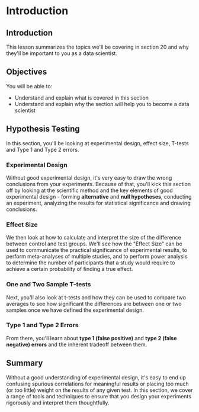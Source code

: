 
# Introduction

## Introduction
This lesson summarizes the topics we'll be covering in section 20 and why they'll be important to you as a data scientist.

## Objectives
You will be able to:
* Understand and explain what is covered in this section
* Understand and explain why the section will help you to become a data scientist


## Hypothesis Testing

In this section, you'll be looking at experimental design, effect size, T-tests and Type 1 and Type 2 errors.

### Experimental Design

Without good experimental design, it's very easy to draw the wrong conclusions from your experiments. Because of that, you'll kick this section off by looking at the scientific method and the key elements of good experimental design - forming **alternative** and **null hypotheses**, conducting an experiment, analyzing the results for statistical significance and drawing conclusions.

### Effect Size

We then look at how to calculate and interpret the size of the difference between control and test groups. We'll see how the "Effect Size" can be used to communicate the practical significance of experimental results, to perform meta-analyses of multiple studies, and to perform power analysis to determine the number of participants that a study would require to achieve a certain probability of finding a true effect. 

### One and Two Sample T-tests

Next, you'll also look at t-tests and how they can be used to compare two averages to see how significant the differences are between one or two samples once we have defined the experimental design.

### Type 1 and Type 2 Errors

From there, you'll learn about **type 1 (false positive)** and **type 2 (false negative) errors** and the inherent tradeoff between them.

## Summary

Without a good understanding of experimental design, it's easy to end up confusing spurious correlations for meaningful results or placing too much (or too little) weight on the results of any given test. In this section, we cover a range of tools and techniques to ensure that you design your experiments rigorously and interpret them thoughtfully.

